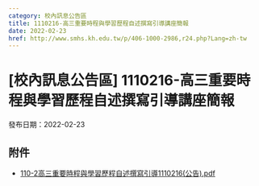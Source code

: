```yaml
---
category: 校內訊息公告區
title: 1110216-高三重要時程與學習歷程自述撰寫引導講座簡報
date: 2022-02-23
href: http://www.smhs.kh.edu.tw/p/406-1000-2986,r24.php?Lang=zh-tw
---
```


# [校內訊息公告區] 1110216-高三重要時程與學習歷程自述撰寫引導講座簡報

發布日期：2022-02-23



## 附件

- [110-2高三重要時程與學習歷程自述撰寫引導1110216(公告).pdf](https://www.smhs.kh.edu.tw/var/file/0/1000/attach/76/pta_2723_7088185_96685.pdf)
